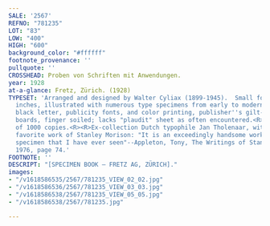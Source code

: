 ```yaml
---
SALE: '2567'
REFNO: "781235"
LOT: "83"
LOW: "400"
HIGH: "600"
background_color: "#ffffff"
footnote_provenance: ''
pullquote: ''
CROSSHEAD: Proben von Schriften mit Anwendungen.
year: 1928
at-a-glance: Fretz, Zürich. (1928)
TYPESET: 'Arranged and designed by Walter Cyliax (1899-1945).  Small folio, 12 x 9
  inches, illustrated with numerous type specimens from early to modern, including
  black letter, publicity fonts, and color printing, publisher''s gilt-stamped orange
  boards, finger soiled; lacks "plaudit" sheet as often encountered.<R><R>Number 168
  of 1000 copies.<R><R>Ex-collection Dutch typophile Jan Tholenaar, with his bookplate.<R><R>A
  favorite work of Stanley Morison: "It is an exceedingly handsome work-the best printer''s
  specimen that I have ever seen"--Appleton, Tony, The Writings of Stanley Morison,
  1976, page 74.'
FOOTNOTE: ''
DESCRIPT: "[SPECIMEN BOOK — FRETZ AG, ZÜRICH]."
images:
- "/v1618586535/2567/781235_VIEW_02_02.jpg"
- "/v1618586536/2567/781235_VIEW_03_03.jpg"
- "/v1618586538/2567/781235_VIEW_05_05.jpg"
- "/v1618586538/2567/781235.jpg"

---
```


